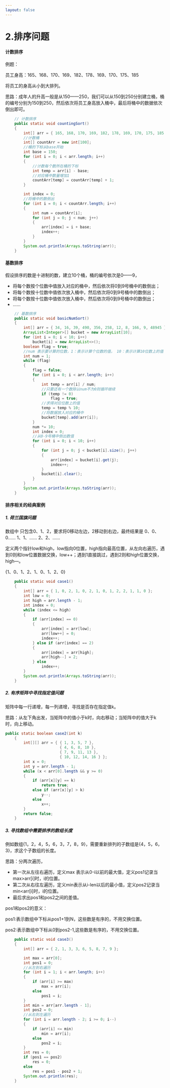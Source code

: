 ```yaml
---
layout: false
---
```






# 2.排序问题

#### 计数排序

例题：

员工身高：165、168、170、169、182、178、169、170、175、185

将员工的身高从小到大排列。

思路：成年人的升高一般是从150——250，我们可以从150到250分别建立桶，桶的编号分别为150到250，然后依次将员工身高放入桶中，最后将桶中的数据依次倒出即可。

```java
	// 计数排序
	public static void countingSort()
	{
		int[] arr = { 165, 168, 170, 169, 182, 178, 169, 170, 175, 185 };
      	//计数桶
		int[] countArr = new int[100];
      	//桶的下标从base开始
		int base = 150;
		for (int i = 0; i < arr.length; i++)
		{
          	//计数每个数所在桶的下标
			int temp = arr[i] - base;
          	//对应桶中数量增加1
			countArr[temp] = countArr[temp] + 1;
		}

		int index = 0;
      	//将桶中的数倒出
		for (int i = 0; i < countArr.length; i++)
		{
			int num = countArr[i];
			for (int j = 0; j < num; j++)
			{
				arr[index] = i + base;
				index++;
			}
		}
		System.out.println(Arrays.toString(arr));
	}
```



#### 基数排序

假设排序的数是十进制的数，建立10个桶，桶的编号依次是0——9，

* 将每个数按个位数中值放入对应的桶中，然后依次将0到9号桶中的数倒出；
* 将每个数按十位数中值依次放入桶中，然后依次将0到9号桶中的数倒出；
* 将每个数按十位数中值依次放入桶中，然后依次将0到9号桶中的数倒出；
* ……

```java
	// 基数排序
	public static void basicNumSort()
	{
		int[] arr = { 34, 16, 39, 490, 356, 258, 12, 8, 166, 9, 48945 };
		ArrayList<Integer>[] bucket = new ArrayList[10];
		for (int i = 0; i < 10; i++)
			bucket[i] = new ArrayList<>();
		boolean flag = true;
      	//num 表示要计算的位数，1：表示计算个位数的值， 10：表示计算10位数上的值
		int num = 1;
		while (flag)
		{
			flag = false;
			for (int i = 0; i < arr.length; i++)
			{
				int temp = arr[i] / num;
              	//只要还有一个数除以num不为0则循环继续
				if (temp != 0)
					flag = true;
              	//求得对应位数上的值
				temp = temp % 10;
              	//将数据放入对应的桶中
				bucket[temp].add(arr[i]);
			}
			num *= 10;
			int index = 0;
          	//从0-9号桶中倒出数值
			for (int i = 0; i < 10; i++)
			{
				for (int j = 0; j < bucket[i].size(); j++)
				{
					arr[index] = bucket[i].get(j);
					index++;
				}
				bucket[i].clear();
			}
		}
		System.out.println(Arrays.toString(arr));
	}
```



#### 排序相关的经典案例

##### 1. 荷兰国旗问题

数组中 只包含0、1、2，要求将0移动左边，2移动到右边，最终结果是 0、0、0…… 1、1、…… 2、2、……

定义两个指针low和high，low指向0位置，high指向最高位置，从左向右遍历，遇到0则和low位置数据交换，low++；遇到1直接跳过，遇到2则和high位置交换，high—。

{1、0、1、2、1、0、1、2、0}

```java
	public static void case1()
	{
		int[] arr = { 1, 0, 2, 1, 0, 2, 1, 0, 1, 2, 2, 1, 1, 0 };
		int low = 0;
		int high = arr.length - 1;
		int index = 0;
		while (index <= high)
		{
			if (arr[index] == 0)
			{
				arr[index] = arr[low];
				arr[low++] = 0;
				index++;
			} else if (arr[index] == 2)
			{
				arr[index] = arr[high];
				arr[high--] = 2;
			} else
				index++;
		}
		System.out.println(Arrays.toString(arr));
	}
```



##### 2. 有序矩阵中寻找指定值问题

矩阵中每一行递增，每一列递增，寻找是否存在指定值k。

思路：从左下角出发，当矩阵中的值小于k时，向右移动；当矩阵中的值大于k时，向上移动。

```Java
public static boolean case2(int k)
	{
		int[][] arr = { { 1, 3, 5, 7 }, 
        				{ 4, 6, 8, 10 }, 
        				{ 7, 9, 11, 13 }, 
        				{ 10, 12, 14, 16 } };
		int x = 0;
		int y = arr.length - 1;
		while (x < arr[0].length && y >= 0)
		{
			if (arr[x][y] == k)
				return true;
			else if (arr[x][y] > k)
				y--;
			else
				x++;
		}
		return false;
	}
```



##### 3. 寻找数组中需要排序的数组长度

例如数组{1，2，4，5，6，3，7，8，9}，需要重新排列的子数组是{4，5，6，3}，求这个子数组的长度。

思路：分两次遍历，

* 第一次从左往右遍历，定义max 表示从0-i以前的最大值，定义pos1记录当max>arr[i]时，i的位置。
* 第二次从右往左遍历，定义min表示从i-len以后的最小值，定义pos2记录当min<arr[i]时，i的位置。
* 最后求出pos1和pos2之间的差值。

pos1和pos2的意义：

pos1:表示数组中下标从pos1+1到N，这些数是有序的，不用交换位置。

pos2:表示数组中下标从0到pos2-1,这些数是有序的，不用交换位置。

```Java
	public static void case3()
	{
		int[] arr = { 2, 1, 3, 3, 6, 5, 8, 7, 9 };

		int max = arr[0];
		int pos1 = 0;
      	//从左到右遍历
		for (int i = 1; i < arr.length; i++)
		{
			if (arr[i] >= max)
				max = arr[i];
			else
				pos1 = i;
		}
		int min = arr[arr.length - 1];
		int pos2 = 0;
      	//从右到左遍历
		for (int i = arr.length - 2; i >= 0; i--)
		{
			if (arr[i] <= min)
				min = arr[i];
			else
				pos2 = i;
		}
		int res = 0;
		if (pos1 == pos2)
			res = 0;
		else
			res = pos1 - pos2 + 1;
		System.out.println(res);
	}
```